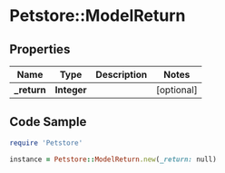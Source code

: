 # Petstore::ModelReturn

## Properties

Name | Type | Description | Notes
------------ | ------------- | ------------- | -------------
**_return** | **Integer** |  | [optional] 

## Code Sample

```ruby
require 'Petstore'

instance = Petstore::ModelReturn.new(_return: null)
```


